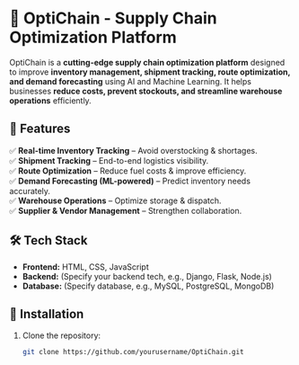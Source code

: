 # 🚀 OptiChain - Supply Chain Optimization Platform  

OptiChain is a **cutting-edge supply chain optimization platform** designed to improve **inventory management, shipment tracking, route optimization, and demand forecasting** using AI and Machine Learning. It helps businesses **reduce costs, prevent stockouts, and streamline warehouse operations** efficiently.  

## 🌟 Features  
✅ **Real-time Inventory Tracking** – Avoid overstocking & shortages.  
✅ **Shipment Tracking** – End-to-end logistics visibility.  
✅ **Route Optimization** – Reduce fuel costs & improve efficiency.  
✅ **Demand Forecasting (ML-powered)** – Predict inventory needs accurately.  
✅ **Warehouse Operations** – Optimize storage & dispatch.  
✅ **Supplier & Vendor Management** – Strengthen collaboration.  

## 🛠️ Tech Stack  
- **Frontend:** HTML, CSS, JavaScript  
- **Backend:** (Specify your backend tech, e.g., Django, Flask, Node.js)  
- **Database:** (Specify database, e.g., MySQL, PostgreSQL, MongoDB)  

## 📌 Installation  
1. Clone the repository:  
   ```sh
   git clone https://github.com/yourusername/OptiChain.git


